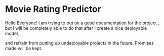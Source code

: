# Movie Rating Predictor

Hello Everyone! I am trying to put on a good documentation for the project , but I will be completely able to do that after I create a nice deployable model,

and refrain from putting up undeployable projects in the future. Promises made will be kept.
